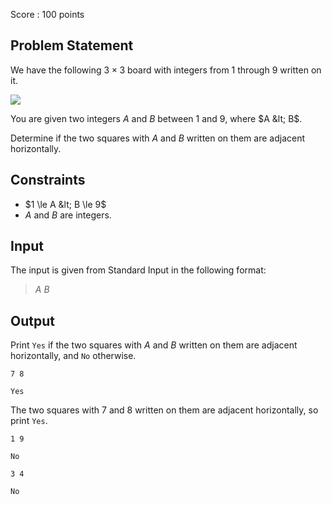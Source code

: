 Score : $100$ points

## Problem Statement

We have the following $3 \times 3$ board with integers from $1$ through $9$ written on it.

![](https://img.atcoder.jp/abc309/86862b285a60054303435965fe642c67.jpg)

You are given two integers $A$ and $B$ between $1$ and $9$, where $A &lt; B$.

Determine if the two squares with $A$ and $B$ written on them are adjacent horizontally.

## Constraints

- $1 \le A &lt; B \le 9$
- $A$ and $B$ are integers.

## Input

The input is given from Standard Input in the following format:

> $A$ $B$

## Output

Print `Yes` if the two squares with $A$ and $B$ written on them are adjacent horizontally, and `No` otherwise.

```input1
7 8
```

```output1
Yes
```

The two squares with $7$ and $8$ written on them are adjacent horizontally, so print `Yes`.

```input2
1 9
```

```output2
No
```

```input3
3 4
```

```output3
No
```